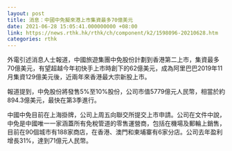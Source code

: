 ```yaml
---
layout: post
title: 消息：中國中免擬來港上市集資最多70億美元
date: 2021-06-28 15:05:41.000000000 +08:00
link: https://news.rthk.hk/rthk/ch/component/k2/1598096-20210628.htm
categories: rthk
---
```


外電引述消息人士報道，中國旅遊集團中免股份計劃到香港第二上市，集資最多70億美元，有望超越今年初快手上市時創下的62億美元，成為阿里巴巴2019年11月集資129億美元後，近兩年來香港最大宗新股上市。

報道提到，中免股份將發售5%至10%股份，公司市值5779億元人民幣，相當於約894.3億美元，最快在第3季進行。

中國中免目前在上海掛牌，公司上周五向聯交所提交上市申請。公司在文件中說，中免是中國唯一一家涵蓋所有免稅管道的零售運營商，包括在機場及郵輪上銷售，目前在90個城市有188家商店，在香港、澳門和柬埔寨有6家分店。公司去年盈利增長31%，達到71億元人民幣。
